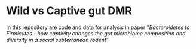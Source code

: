 # Wild vs Captive gut DMR

In this repository are code and data for analysis in paper "*Bacteroidetes to Firmicutes - how captivity changes the gut microbiome composition and diversity in a social subterranean rodent*"
